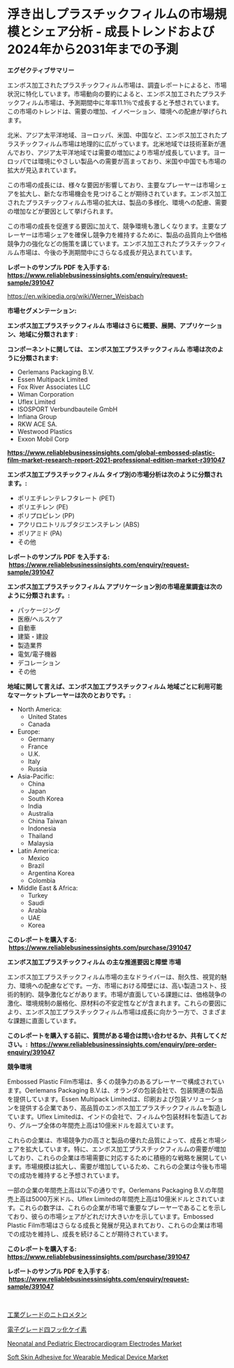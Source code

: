 <p><h1>浮き出しプラスチックフィルムの市場規模とシェア分析 - 成長トレンドおよび2024年から2031年までの予測</h1></p><p><strong>エグゼクティブサマリー</strong></p>
<p><p>エンボス加工されたプラスチックフィルム市場は、調査レポートによると、市場状況に特化しています。市場動向の要約によると、エンボス加工されたプラスチックフィルム市場は、予測期間中に年率11.1％で成長すると予想されています。この市場のトレンドは、需要の増加、イノベーション、環境への配慮が挙げられます。</p><p>北米、アジア太平洋地域、ヨーロッパ、米国、中国など、エンボス加工されたプラスチックフィルム市場は地理的に広がっています。北米地域では技術革新が進んでおり、アジア太平洋地域では需要の増加により市場が成長しています。ヨーロッパでは環境にやさしい製品への需要が高まっており、米国や中国でも市場の拡大が見込まれています。</p><p>この市場の成長には、様々な要因が影響しており、主要なプレーヤーは市場シェアを拡大し、新たな市場機会を見つけることが期待されています。エンボス加工されたプラスチックフィルム市場の拡大は、製品の多様化、環境への配慮、需要の増加などが要因として挙げられます。</p><p>この市場の成長を促進する要因に加えて、競争環境も激しくなります。主要なプレーヤーは市場シェアを確保し競争力を維持するために、製品の品質向上や価格競争力の強化などの施策を講じています。エンボス加工されたプラスチックフィルム市場は、今後の予測期間中にさらなる成長が見込まれています。</p></p>
<p><strong>レポートのサンプル PDF を入手する: <a href="https://www.reliablebusinessinsights.com/enquiry/request-sample/391047">https://www.reliablebusinessinsights.com/enquiry/request-sample/391047</a></strong></p>
<p><a href="https://en.wikipedia.org/wiki/Werner_Weisbach">https://en.wikipedia.org/wiki/Werner_Weisbach</a></p>
<p><strong>市場セグメンテーション:</strong></p>
<p><strong> エンボス加工プラスチックフィルム 市場はさらに概要、展開、アプリケーション、地域に分類されます :</strong></p>
<p><strong>コンポーネントに関しては、 エンボス加工プラスチックフィルム 市場は次のように分類されます: &nbsp;</strong></p>
<p><ul><li>Oerlemans Packaging B.V.</li><li>Essen Multipack Limited</li><li>Fox River Associates LLC</li><li>Wiman Corporation</li><li>Uflex Limited</li><li>ISOSPORT Verbundbauteile GmbH</li><li>Infiana Group</li><li>RKW ACE SA.</li><li>Westwood Plastics</li><li>Exxon Mobil Corp</li></ul></p>
<p><strong><a href="https://www.reliablebusinessinsights.com/global-embossed-plastic-film-market-research-report-2021-professional-edition-market-r391047">https://www.reliablebusinessinsights.com/global-embossed-plastic-film-market-research-report-2021-professional-edition-market-r391047</a></strong></p>
<p><strong> エンボス加工プラスチックフィルム タイプ別の市場分析は次のように分類されます。:</strong></p>
<p><ul><li>ポリエチレンテレフタレート (PET)</li><li>ポリエチレン (PE)</li><li>ポリプロピレン (PP)</li><li>アクリロニトリルブタジエンスチレン (ABS)</li><li>ポリアミド (PA)</li><li>その他</li></ul></p>
<p><strong>レポートのサンプル PDF を入手する: &nbsp;<a href="https://www.reliablebusinessinsights.com/enquiry/request-sample/391047">https://www.reliablebusinessinsights.com/enquiry/request-sample/391047</a></strong></p>
<p><strong> エンボス加工プラスチックフィルム アプリケーション別の市場産業調査は次のように分類されます。:</strong></p>
<p><ul><li>パッケージング</li><li>医療/ヘルスケア</li><li>自動車</li><li>建築・建設</li><li>製造業界</li><li>電気/電子機器</li><li>デコレーション</li><li>その他</li></ul></p>
<p><strong>地域に関して言えば、エンボス加工プラスチックフィルム 地域ごとに利用可能なマーケットプレーヤーは次のとおりです。:</strong></p>
<p><ul>
    <li>
        North America:
        <ul>
            <li>United States</li>
            <li>Canada</li>
        </ul>
    </li>
    <li>
        Europe:
        <ul>
            <li>Germany</li>
            <li>France</li>
            <li>U.K.</li>
            <li>Italy</li>
            <li>Russia</li>
        </ul>
    </li>
    <li>
        Asia-Pacific:
        <ul>
            <li>China</li>
            <li>Japan</li>
            <li>South Korea</li>
            <li>India</li>
            <li>Australia</li>
            <li>China Taiwan</li>
            <li>Indonesia</li>
            <li>Thailand</li>
            <li>Malaysia</li>
        </ul>
    </li>
    <li>
        Latin America:
        <ul>
            <li>Mexico</li>
            <li>Brazil</li>
            <li>Argentina Korea</li>
            <li>Colombia</li>
        </ul>
    </li>
    <li>
        Middle East & Africa:
        <ul>
            <li>Turkey</li>
            <li>Saudi</li>
            <li>Arabia</li>
            <li>UAE</li>
            <li>Korea</li>
        </ul>
    </li>
    </ul></p>
<p><strong>このレポートを購入する: &nbsp;<a href="https://www.reliablebusinessinsights.com/purchase/391047">https://www.reliablebusinessinsights.com/purchase/391047</a></strong></p>
<p><strong>エンボス加工プラスチックフィルム の主な推進要因と障壁 市場</strong></p>
<p><p>エンボス加工プラスチックフィルム市場の主なドライバーは、耐久性、視覚的魅力、環境への配慮などです。一方、市場における障壁には、高い製造コスト、技術的制約、競争激化などがあります。市場が直面している課題には、価格競争の激化、環境規制の厳格化、原材料の不安定性などが含まれます。これらの要因により、エンボス加工プラスチックフィルム市場は成長に向かう一方で、さまざまな課題に直面しています。</p></p>
<p><strong>このレポートを購入する前に、質問がある場合は問い合わせるか、共有してください。:&nbsp; <a href="https://www.reliablebusinessinsights.com/enquiry/pre-order-enquiry/391047">https://www.reliablebusinessinsights.com/enquiry/pre-order-enquiry/391047</a></strong></p>
<p><strong>競争環境</strong></p>
<p><p>Embossed Plastic Film市場は、多くの競争力のあるプレーヤーで構成されています。Oerlemans Packaging B.V.は、オランダの包装会社で、包装関連の製品を提供しています。Essen Multipack Limitedは、印刷および包装ソリューションを提供する企業であり、高品質のエンボス加工プラスチックフィルムを製造しています。Uflex Limitedは、インドの会社で、フィルムや包装材料を製造しており、グループ全体の年間売上高は10億米ドルを超えています。</p><p>これらの企業は、市場競争力の高さと製品の優れた品質によって、成長と市場シェアを拡大しています。特に、エンボス加工プラスチックフィルムの需要が増加しており、これらの企業は市場需要に対応するために積極的な戦略を展開しています。市場規模は拡大し、需要が増加しているため、これらの企業は今後も市場での成功を維持すると予想されています。</p><p>一部の企業の年間売上高は以下の通りです。Oerlemans Packaging B.V.の年間売上高は5000万米ドル、Uflex Limitedの年間売上高は10億米ドルとされています。これらの数字は、これらの企業が市場で重要なプレーヤーであることを示しており、彼らの市場シェアがどれだけ大きいかを示しています。Embossed Plastic Film市場はさらなる成長と発展が見込まれており、これらの企業は市場での成功を維持し、成長を続けることが期待されています。</p></p>
<p><strong>このレポートを購入する: &nbsp; <a href="https://www.reliablebusinessinsights.com/purchase/391047">https://www.reliablebusinessinsights.com/purchase/391047</a></strong></p>
<p><strong>レポートのサンプル PDF を入手する: &nbsp;<a href="https://www.reliablebusinessinsights.com/enquiry/request-sample/391047">https://www.reliablebusinessinsights.com/enquiry/request-sample/391047</a></strong><strong></strong></p>
<p>&nbsp;</p>
<p><p><a href="https://github.com/MosesSpinka1914/Market-Research-Report-List-2/blob/main/9738890175920.md">工業グレードのニトロメタン</a></p><p><a href="https://github.com/bevdtkn4419963/Market-Research-Report-List-3/blob/main/4269315175919.md">電子グレード四フッ化ケイ素</a></p><p><a href="https://github.com/msbsaifansami/Market-Research-Report-List-1/blob/main/neonatal-and-pediatric-electrocardiogram-electrodes-market.md">Neonatal and Pediatric Electrocardiogram Electrodes Market</a></p><p><a href="https://github.com/EveKerluke2023/Market-Research-Report-List-1/blob/main/soft-skin-adhesive-for-wearable-medical-device-market.md">Soft Skin Adhesive for Wearable Medical Device Market</a></p></p>